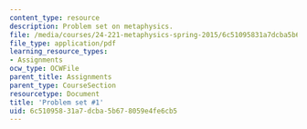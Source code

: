 ```yaml
---
content_type: resource
description: Problem set on metaphysics.
file: /media/courses/24-221-metaphysics-spring-2015/6c51095831a7dcba5b678059e4fe6cb5_MIT24_221S15_ProblemSet1.pdf
file_type: application/pdf
learning_resource_types:
- Assignments
ocw_type: OCWFile
parent_title: Assignments
parent_type: CourseSection
resourcetype: Document
title: 'Problem set #1'
uid: 6c510958-31a7-dcba-5b67-8059e4fe6cb5
---
```

